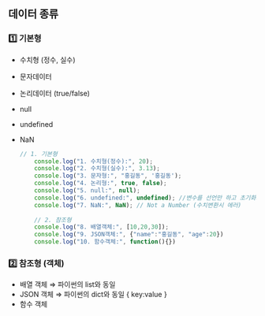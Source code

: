 ## 데이터 종류

### 1️⃣ 기본형

- 수치형 (정수, 실수)
- 문자데이터
- 논리데이터 (true/false)
- null
- undefined
- NaN

    ```jsx
    // 1. 기본형
    	console.log("1. 수치형(정수):", 20);
    	console.log("2. 수치형(실수):", 3.13);
    	console.log("3. 문자형:", "홍길동", '홍길동');
    	console.log("4. 논리형:", true, false);
    	console.log("5. null:", null);
    	console.log("6. undefined:", undefined); //변수를 선언만 하고 초기화가 안된 경우
    	console.log("7. NaN:", NaN); // Not a Number (수치변환시 에러)
    	
    	// 2. 참조형
    	console.log("8. 배열객체:", [10,20,30]);
    	console.log("9. JSON객체:", {"name":"홍길동", "age":20})
    	console.log("10. 함수객체:", function(){})

    ```

### 2️⃣ 참조형 (객체)

- 배열 객체 ⇒ 파이썬의 list와 동일
- JSON 객체 ⇒ 파이썬의 dict와 동일 { key:value }
- 함수 객체
